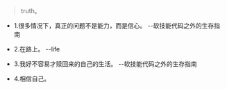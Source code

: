 >truth。

- 1.很多情况下，真正的问题不是能力，而是信心。 --软技能代码之外的生存指南

- 2.在路上。 --life

- 3.我好不容易才赎回来的自己的生活。 --软技能代码之外的生存指南

- 4.相信自己。
